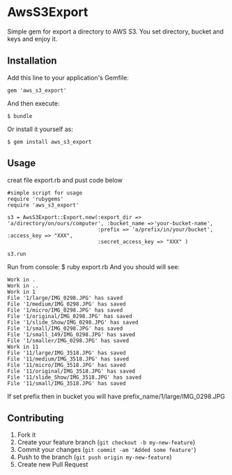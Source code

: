 # AwsS3Export
Simple gem for export a directory to AWS S3. You set directory, bucket and keys and enjoy it.

## Installation

Add this line to your application's Gemfile:

    gem 'aws_s3_export'

And then execute:

    $ bundle

Or install it yourself as:

    $ gem install aws_s3_export

## Usage

creat file export.rb and pust code below

    #simple script for usage
    require 'rubygems'
    require 'aws_s3_export'

    s3 = AwsS3Export::Export.new(:export_dir => 'a/directory/on/ours/computer', :bucket_name =>'your-bucket-name',
                                 :prefix => 'a/prefix/in/your/bucket', :access_key => "XXX",
                                 :secret_access_key => "XXX" )

    s3.run

Run from console: $ ruby export.rb
And you should will see:

    Work in .
    Work in ..
    Work in 1
    File '1/large/IMG_0298.JPG' has saved
    File '1/medium/IMG_0298.JPG' has saved
    File '1/micro/IMG_0298.JPG' has saved
    File '1/original/IMG_0298.JPG' has saved
    File '1/slide_Show/IMG_0298.JPG' has saved
    File '1/small/IMG_0298.JPG' has saved
    File '1/small_149/IMG_0298.JPG' has saved
    File '1/smaller/IMG_0298.JPG' has saved
    Work in 11
    File '11/large/IMG_3518.JPG' has saved
    File '11/medium/IMG_3518.JPG' has saved
    File '11/micro/IMG_3518.JPG' has saved
    File '11/original/IMG_3518.JPG' has saved
    File '11/slide_Show/IMG_3518.JPG' has saved
    File '11/small/IMG_3518.JPG' has saved

If set prefix then in bucket you will have
  prefix_name/1/large/IMG_0298.JPG

## Contributing

1. Fork it
2. Create your feature branch (`git checkout -b my-new-feature`)
3. Commit your changes (`git commit -am 'Added some feature'`)
4. Push to the branch (`git push origin my-new-feature`)
5. Create new Pull Request
